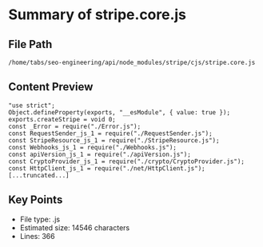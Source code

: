 # Summary of stripe.core.js
  
## File Path
`/home/tabs/seo-engineering/api/node_modules/stripe/cjs/stripe.core.js`

## Content Preview
```
"use strict";
Object.defineProperty(exports, "__esModule", { value: true });
exports.createStripe = void 0;
const _Error = require("./Error.js");
const RequestSender_js_1 = require("./RequestSender.js");
const StripeResource_js_1 = require("./StripeResource.js");
const Webhooks_js_1 = require("./Webhooks.js");
const apiVersion_js_1 = require("./apiVersion.js");
const CryptoProvider_js_1 = require("./crypto/CryptoProvider.js");
const HttpClient_js_1 = require("./net/HttpClient.js");
[...truncated...]
```

## Key Points
- File type: .js
- Estimated size: 14546 characters
- Lines: 366
